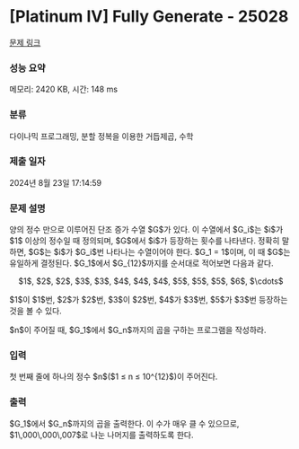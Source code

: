 # [Platinum IV] Fully Generate - 25028 

[문제 링크](https://www.acmicpc.net/problem/25028) 

### 성능 요약

메모리: 2420 KB, 시간: 148 ms

### 분류

다이나믹 프로그래밍, 분할 정복을 이용한 거듭제곱, 수학

### 제출 일자

2024년 8월 23일 17:14:59

### 문제 설명

<p>양의 정수 만으로 이루어진 단조 증가 수열 $G$가 있다. 이 수열에서 $G_i$는 $i$가 $1$ 이상의 정수일 때 정의되며, $G$에서 $i$가 등장하는 횟수를 나타낸다. 정확히 말하면, $G$는 $i$가 $G_i$번 나타나는 수열이어야 한다. $G_1 = 1$이며, 이 때 $G$는 유일하게 결정된다. $G_1$에서 $G_{12}$까지를 순서대로 적어보면 다음과 같다.</p>

<p style="text-align: center;">$1$, $2$, $2$, $3$, $3$, $4$, $4$, $4$, $5$, $5$, $5$, $6$, $\cdots$</p>

<p>$1$이 $1$번, $2$가 $2$번, $3$이 $2$번, $4$가 $3$번, $5$가 $3$번 등장하는 것을 볼 수 있다.</p>

<p>$n$이 주어질 때, $G_1$에서 $G_n$까지의 곱을 구하는 프로그램을 작성하라.</p>

### 입력 

 <p>첫 번째 줄에 하나의 정수 $n$($1 ≤ n ≤ 10^{12}$)이 주어진다.</p>

### 출력 

 <p>$G_1$에서 $G_n$까지의 곱을 출력한다. 이 수가 매우 클 수 있으므로, $1\,000\,000\,007$로 나눈 나머지를 출력하도록 한다.</p>


